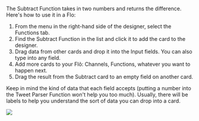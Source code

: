 The Subtract Function takes in two numbers and returns the difference. Here's how to use it in a Flo:

1. From the menu in the right-hand side of the designer, select the Functions tab.
2. Find the Subtract Function in the list and click it to add the card to the designer. 
3. Drag data from other cards and drop it into the Input fields. You can also type into any field.
4. Add more cards to your Flõ: Channels, Functions, whatever you want to happen next. 
5. Drag the result from the Subtract card to an empty field on another card. 

Keep in mind the kind of data that each field accepts (putting a number into the Tweet Parser Function won't help you too much). Usually, there will be labels to help you understand the sort of data you can drop into a card. 

<div>
    <div style="width: 60%; float: left; margin-right: 10px">
    </div>
    <div style="width: 30%, float: left">
    	 <img src="https://s3.amazonaws.com/azuqua_static/help-center/Functions/subtract.png"></img>
    </div>
</div>
